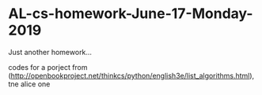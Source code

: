 # AL-cs-homework-June-17-Monday-2019
Just another homework...

codes for a porject from (http://openbookproject.net/thinkcs/python/english3e/list_algorithms.html), tne alice one

